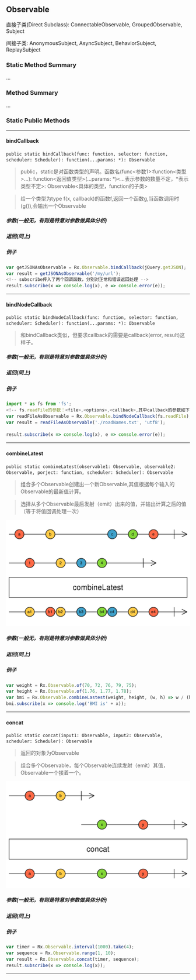 ## Observable

直接子类(Direct Subclass):
    ConnectableObservable, GroupedObservable, Subject

间接子类:
    AnonymousSubject, AsyncSubject, BehaviorSubject, ReplaySubject


### Static Method Summary

...

### Method Summary

...

### Static Public Methods

* * *
#### bindCallback



    public static bindCallback(func: function, selector: function, scheduler: Scheduler): function(...params: *): Observable

> public，static是对函数类型的声明。函数名(func<参数1>:function<类型>...): function<返回值类型>(...params: *)<...表示参数的数量不定，*表示类型不定>: Observable<具体的类型，function的子类>

> 给一个类型为type f(x, callback)的函数f,返回一个函数g,当函数调用时(g()),会输出一个Observable

##### 参数(一般无，有则是特意对参数做具体分析)


##### 返回(同上)


##### 例子

<!-- 将jQuery的getJSON方法转化为一个Observable API -->
```js
var getJSONAsObservable = Rx.Observable.bindCallback(jQuery.getJSON);
var result = getJSONAsObservable('/my/url');
<!-- subscribe传入了两个回调函数，分别对正常和错误返回处理 -->
result.subscribe(x => console.log(x), e => console.error(e));
```

* * *

#### bindNodeCallback

    public static bindNodeCallback(func: function, selector: function, scheduler: Scheduler): function(...params: *): Observable

> 和bindCallback类似，但要求callback的需要是callback(error, result)这样子。

##### 参数(一般无，有则是特意对参数做具体分析)


##### 返回(同上)


##### 例子

<!-- 从文件系统中读取文件，并获取Observable类型的数据 -->
```js
import * as fs from 'fs';
<!-- fs.readFile的参数：<file>,<options>,<callback>,其中callback的参数如下：err, data -->
var readFileAsObservable = Rx.Observable.bindNodeCallback(fs.readFile);
var result = readFileAsObservable('./roadNames.txt', 'utf8');

result.subscribe(x => console.log(x), e => console.error(e));
```

* * *

#### combineLatest

    public static combineLatest(observable1: Observable, observable2: Observable, porject: function, scheduler: Scheduler): Observable

> 组合多个Observable创建出一个新Observable,其值根据每个输入的Observable的最新值计算。

> 选择从多个Observable最后发射（emit）出来的值，并输出计算之后的值（等于将值回调处理一次）

![](./image/combineLatest.png)

##### 参数(一般无，有则是特意对参数做具体分析)


##### 返回(同上)


##### 例子

<!-- 动态计算...还不了解 -->
```js
var weight = Rx.Observable.of(70, 72, 76, 79, 75);
var height = Rx.Observable.of(1.76, 1.77, 1.78);
var bmi = Rx.Observable.combineLastest(weight, height, (w, h) => w / (h * h));
bmi.subscribe(x => console.log('BMI is' + x));
```

* * *

#### concat

    public static concat(input1: Observable, input2: Observable, scheduler: Scheduler): Observable

> 返回的对象为Observable

> 组合多个Observable，每个Observable连续发射（emit）其值，Observable一个接着一个。

![](./image/concat.png)

##### 参数(一般无，有则是特意对参数做具体分析)


##### 返回(同上)


##### 例子

<!-- 连接计数器0-3，和sequence -->
```js
var timer = Rx.Observable.interval(1000).take(4);
var sequence = Rx.Observable.range(1, 10);
var result = Rx.Observable.concat(timer, sequence);
result.subscribe(x => console.log(x));
```

* * *


